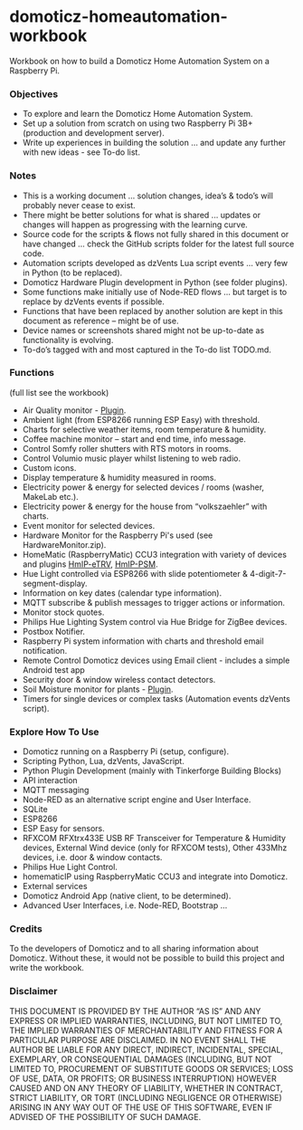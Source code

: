 # domoticz-homeautomation-workbook
Workbook on how to build a Domoticz Home Automation System on a Raspberry Pi.

### Objectives
* To explore and learn the Domoticz Home Automation System.
* Set up a solution from scratch on using two Raspberry Pi 3B+ (production and development server).
* Write up experiences in building the solution … and update any further with new ideas - see To-do list.

### Notes
* This is a working document … solution changes, idea’s & todo’s will probably never cease to exist.
* There might be better solutions for what is shared ... updates or changes will happen as progressing with the learning curve.
* Source code for the scripts & flows not fully shared in this document or have changed … check the GitHub scripts folder for the latest full source code.
* Automation scripts developed as dzVents Lua script events … very few in Python (to be replaced).
* Domoticz Hardware Plugin development in Python (see folder plugins).
* Some functions make initially use of Node-RED flows … but target is to replace by dzVents events if possible.
* Functions that have been replaced by another solution are kept in this document as reference – might be of use.
* Device names or screenshots shared might not be up-to-date as functionality is evolving.
* To-do’s tagged with <TODO> and most captured in the To-do list TODO.md.

### Functions
(full list see the workbook)
* Air Quality monitor - [Plugin](https://github.com/rwbl/domoticz-plugin-indoor-air-quality-monitor).
* Ambient light (from ESP8266 running ESP Easy) with threshold.
* Charts for selective weather items, room temperature & humidity.
* Coffee machine monitor – start and end time, info message.
* Control Somfy roller shutters with RTS motors in rooms.
* Control Volumio music player whilst listening to web radio.
* Custom icons.
* Display temperature & humidity measured in rooms.
* Electricity power & energy for selected devices / rooms (washer, MakeLab etc.).
* Electricity power & energy for the house from “volkszaehler” with charts.
* Event monitor for selected devices.
* Hardware Monitor for the Raspberry Pi's used (see HardwareMonitor.zip).
* HomeMatic (RaspberryMatic) CCU3 integration with variety of devices and plugins [HmIP-eTRV](https://github.com/rwbl/domoticz-plugin-hmip-etrv), [HmIP-PSM](https://github.com/rwbl/domoticz-plugin-hmip-psm).
* Hue Light controlled via ESP8266 with slide potentiometer & 4-digit-7-segment-display.
* Information on key dates (calendar type information).
* MQTT subscribe & publish messages to trigger actions or information.
* Monitor stock quotes.
* Philips Hue Lighting System control via Hue Bridge for ZigBee devices.
* Postbox Notifier.
* Raspberry Pi system information with charts and threshold email notification.
* Remote Control Domoticz devices using Email client - includes a simple Android test app 
* Security door & window wireless contact detectors.
* Soil Moisture monitor for plants - [Plugin](https://github.com/rwbl/domoticz-plugin-soil-moisture-monitor).
* Timers for single devices or complex tasks (Automation events dzVents script).

### Explore How To Use
* Domoticz running on a Raspberry Pi (setup, configure).
* Scripting Python, Lua, dzVents, JavaScript.
* Python Plugin Development (mainly with Tinkerforge Building Blocks)
* API interaction
* MQTT messaging
* Node-RED as an alternative script engine and User Interface.
* SQLite
* ESP8266
* ESP Easy for sensors.
* RFXCOM RFXtrx433E USB RF Transceiver for Temperature & Humidity devices, External Wind device (only for RFXCOM tests), Other 433Mhz devices, i.e. door & window contacts.
* Philips Hue Light Control.
* homematicIP using RaspberryMatic CCU3 and integrate into Domoticz.
* External services
* Domoticz Android App (native client, to be determined).
* Advanced User Interfaces, i.e. Node-RED, Bootstrap …

### Credits
To the developers of Domoticz and to all sharing information about Domoticz. Without these, it would not be possible to build this project and write the workbook.

### Disclaimer
THIS DOCUMENT IS PROVIDED BY THE AUTHOR “AS IS” AND ANY EXPRESS OR IMPLIED WARRANTIES, INCLUDING, BUT NOT LIMITED TO, THE IMPLIED WARRANTIES 
OF MERCHANTABILITY AND FITNESS FOR A PARTICULAR PURPOSE ARE DISCLAIMED. IN NO EVENT SHALL THE AUTHOR BE LIABLE FOR ANY DIRECT, INDIRECT, 
INCIDENTAL, SPECIAL, EXEMPLARY, OR CONSEQUENTIAL DAMAGES (INCLUDING, BUT NOT LIMITED TO, PROCUREMENT OF SUBSTITUTE GOODS OR SERVICES; LOSS 
OF USE, DATA, OR PROFITS; OR BUSINESS INTERRUPTION) HOWEVER CAUSED AND ON ANY THEORY OF LIABILITY, WHETHER IN CONTRACT, STRICT LIABILITY, OR 
TORT (INCLUDING NEGLIGENCE OR OTHERWISE) ARISING IN ANY WAY OUT OF THE USE OF THIS SOFTWARE, EVEN IF ADVISED OF THE POSSIBILITY OF SUCH 
DAMAGE.
